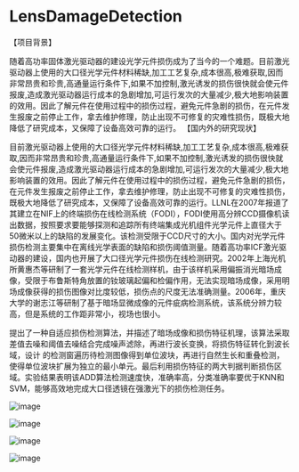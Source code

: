 # LensDamageDetection
【项目背景】

 随着高功率固体激光驱动器的建设光学元件损伤成为了当今的一个难题。目前激光驱动器上使用的大口径光学元件材料稀缺,加工工艺复杂,成本很高,极难获取,因而非常昂贵和珍贵,高通量运行条件下,如果不加控制,激光诱发的损伤很快就会使元件报废,造成激光驱动器运行成本的急剧增加,可运行发次的大量减少,极大地影响装置的效用。因此了解元件在使用过程中的损伤过程，避免元件急剧的损伤，在元件发生报废之前停止工作，拿去维护修理，防止出现不可修复的灾难性损伤，既极大地降低了研究成本，又保障了设备高效可靠的运行。
【国内外的研究现状】

目前激光驱动器上使用的大口径光学元件材料稀缺,加工工艺复杂,成本很高,极难获取,因而非常昂贵和珍贵,高通量运行条件下,如果不加控制,激光诱发的损伤很快就会使元件报废,造成激光驱动器运行成本的急剧增加,可运行发次的大量减少,极大地影响装置的效用。因此了解元件在使用过程中的损伤过程，避免元件急剧的损伤，在元件发生报废之前停止工作，拿去维护修理，防止出现不可修复的灾难性损伤，既极大地降低了研究成本，又保障了设备高效可靠的运行。LLNL在2007年报道了其建立在NIF上的终端损伤在线检测系统（FODI），FODI使用高分辨CCD摄像机读出数据，按照要求要能够探测和追踪所有终端集成光机组件光学元件上直径大于50微米以上的缺陷的发展变化。该检测受限于CCD尺寸的大小。国内对光学元件损伤检测主要集中在离线光学表面的缺陷和损伤阈值测量。随着高功率ICF激光驱动器的建设，国内也开展了大口径光学元件损伤在线检测研究。2002年上海光机所黄惠杰等研制了一套光学元件在线检测样机，由于该样机采用偏振消光暗场成像，受限于布鲁斯特角放置的钕玻璃起偏和检偏作用，无法实现暗场成像，采用明场成像获得的损伤图像对比度较低，损伤点的尺度无法准确测量。2006年，重庆大学的谢志江等研制了基于暗场显微成像的元件疵病检测系统，该系统分辨力较高，但是系统的工作距非常小，视场也很小。  

提出了一种自适应损伤检测算法，并描述了暗场成像和损伤特征机理，该算法采取差值去噪和阈值去噪结合完成噪声滤除，再进行波长变换，将损伤特征转化到波长域，设计 的检测窗遍历待检测图像得到单位波块，再进行自然生长和重叠检测，使得单位波块扩展为独立的最小单元。最后利用损伤特征的两大判据判断损伤区域。实验结果表明该ADD算法检测速度快，准确率高，分类准确率要优于KNN和SVM，能够高效地完成大口径透镜在强激光下的损伤检测任务。

![image](https://user-images.githubusercontent.com/30195788/158142555-550c8613-5a9c-4b3e-b223-e95c8a002cab.png)

![image](https://user-images.githubusercontent.com/30195788/158142433-4aa58b56-6793-45fd-8b64-b57bb246755a.png)

![image](https://user-images.githubusercontent.com/30195788/158142332-c753ef66-acea-4a0b-86bc-dc869fb49c5d.png)

![image](https://user-images.githubusercontent.com/30195788/158142399-da10eef5-aa06-4fc2-bd46-f0e8ede8f2c1.png)

